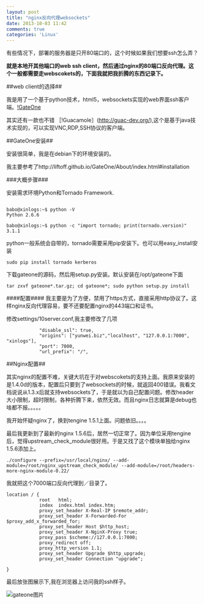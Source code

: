 ```yaml
---
layout: post
title: "nginx反向代理websockets"
date: 2013-10-03 11:42
comments: true
categories: 'Linux'
---
```


有些情况下，部署的服务器是只开80端口的，这个时候如果我们想要ssh怎么弄？

**就是本地开其他端口的web ssh client，然后通过nginx的80端口反向代理。这个一般都需要走webscokets的，下面我就把我折腾的东西记录下。**

##web client的选择##

我是用了一个基于python技术，html5，websockets实现的web界面ssh客户端。[!GateOne](https://github.com/liftoff/GateOne)

其实还有一款也不错 ［!Guacamole］(http://guac-dev.org/),这个是基于java技术实现的，可以实现VNC,RDP,SSH协议的客户端。

##GateOne安装##

安装很简单，我是在debian下的环境安装的。

我主要参考了http://liftoff.github.io/GateOne/About/index.html#installation

###大概步骤###

<!--more-->

安装需求环境Python和Tornado Framework.

```

babo@xinlogs:~$ python -V
Python 2.6.6

babo@xinlogs:~$ python -c "import tornado; print(tornado.version)"
3.1.1

```

python一般系统会自带的，tornado需要采用pip安装下。也可以用easy_install安装

```
sudo pip install tornado kerberos
```

下载gateone的源码，然后用setup.py安装。默认安装在/opt/gateone下面

```
tar zxvf gateone*.tar.gz; cd gateone*; sudo python setup.py install
```

####配置####
我主要是为了方便，禁用了https方式，直接采用http协议了。这样nginx反向代理容易，要不还要配置nginx的443端口和证书。

修改settings/10server.conf,我主要修改了几项

```
            "disable_ssl": true,
            "origins": ["yunwei.biz","localhost", "127.0.0.1:7000", "xinlogs"],
            "port": 7000,
            "url_prefix": "/",

```


##Nginx配置##

其实nginx的配置不难，关键大坑在于对webscokets的支持上面。我原来安装的是1.4.0d的版本，配置后只要到了websockets的时候，就返回400错误。我看文档说说从1.3.x后就支持websockets了，于是就以为自己配置问题。修改header大小限制，超时限制，各种折腾下来，依然无效。而且nginx日志就算是debug也啥都不报。。。。。

我开始怀疑nginx了，换到tengine 1.5.1上面。问题依旧。。。。

最后我更新到了最新的nginx 1.5.6后，居然一切正常了。因为单位采用tengine后，觉得upstream_check_module很好用。于是又找了这个模块单独给nginx 1.5.6添加上。

```
./configure --prefix=/usr/local/nginx/ --add-module=/root/nginx_upstream_check_module/ --add-module=/root/headers-more-nginx-module-0.22/
```

我就把这个7000端口反向代理到／目录了。

```
location / {
            root   html;
            index  index.html index.htm;
            proxy_set_header X-Real-IP $remote_addr;
            proxy_set_header X-Forwarded-For $proxy_add_x_forwarded_for;
            proxy_set_header Host $http_host;
            proxy_set_header X-NginX-Proxy true;
            proxy_pass $scheme://127.0.0.1:7000;
            proxy_redirect off;
            proxy_http_version 1.1;
            proxy_set_header Upgrade $http_upgrade;
            proxy_set_header Connection "upgrade";

}
```

最后放张图展示下,我在浏览器上访问我的ssh样子。

![gateone图片](http://farm8.staticflickr.com/7289/10064296086_2f1a0e37eb.jpg)
